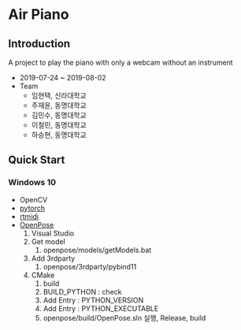 # Air Piano

## Introduction
A project to play the piano with only a webcam without an instrument

- 2019-07-24 \~ 2019-08-02
- Team
   - 임현택, 신라대학교
   - 주재윤, 동명대학교
   - 김민수, 동명대학교
   - 이철민, 동명대학교
   - 하승현, 동명대학교

## Quick Start

### Windows 10
- OpenCV
- [pytorch](https://pytorch.org/)
- [rtmidi](https://pypi.org/project/python-rtmidi/)
- [OpenPose](https://github.com/CMU-Perceptual-Computing-Lab/openpose)
    1. Visual Studio
    1. Get model
        1. openpose/models/getModels.bat
    1. Add 3rdparty 
        1. openpose/3rdparty/pybind11
    1. CMake
        1. build
        1. BUILD_PYTHON : check
        1. Add Entry : PYTHON_VERSION
        1. Add Entry : PYTHON_EXECUTABLE
        1. openpose/build/OpenPose.sln 실행, Release, build
